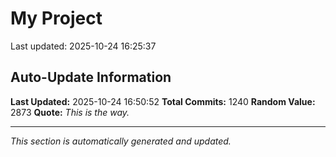 # My Project


Last updated: 2025-10-24 16:25:37































































































































































































































































































































































































































































































































































































































































































































































































































































































































































































































































































































































































































































































































































































































































































































































































































































































## Auto-Update Information

**Last Updated:** 2025-10-24 16:50:52
**Total Commits:** 1240
**Random Value:** 2873
**Quote:** _This is the way._

---
_This section is automatically generated and updated._